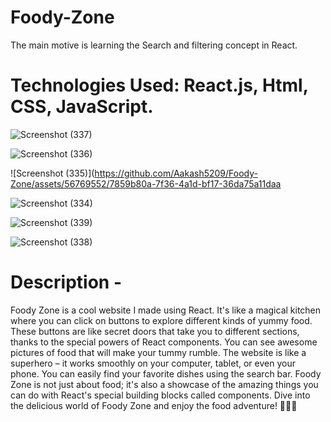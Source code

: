 # Foody-Zone
The main motive is learning the Search and filtering concept in React.
# Technologies Used: React.js, Html, CSS, JavaScript.





![Screenshot (337)](https://github.com/Aakash5209/Foody-Zone/assets/56769552/324846d8-1403-480d-9f2b-7c60badc8da0)

![Screenshot (336)](https://github.com/Aakash5209/Foody-Zone/assets/56769552/160b17c2-e6d4-48ec-a80a-b762d050ecc1)

![Screenshot (335)](https://github.com/Aakash5209/Foody-Zone/assets/56769552/7859b80a-7f36-4a1d-bf17-36da75a11daa

![Screenshot (334)](https://github.com/Aakash5209/Foody-Zone/assets/56769552/3ddbaa29-da51-41b1-81db-09a6c59ec5e8)

![Screenshot (339)](https://github.com/Aakash5209/Foody-Zone/assets/56769552/f033e525-5df1-4f68-abb8-57e315b9cc24)

![Screenshot (338)](https://github.com/Aakash5209/Foody-Zone/assets/56769552/8f222103-0b02-4bcf-96e1-5188e04fefb4)




# Description -
Foody Zone is a cool website I made using React. It's like a magical kitchen where you can click on buttons to explore different kinds of yummy food. These buttons are like secret doors that take you to different sections, thanks to the special powers of React components. You can see awesome pictures of food that will make your tummy rumble. The website is like a superhero – it works smoothly on your computer, tablet, or even your phone. You can easily find your favorite dishes using the search bar. Foody Zone is not just about food; it's also a showcase of the amazing things you can do with React's special building blocks called components. Dive into the delicious world of Foody Zone and enjoy the food adventure! 🍕🍰🚀
